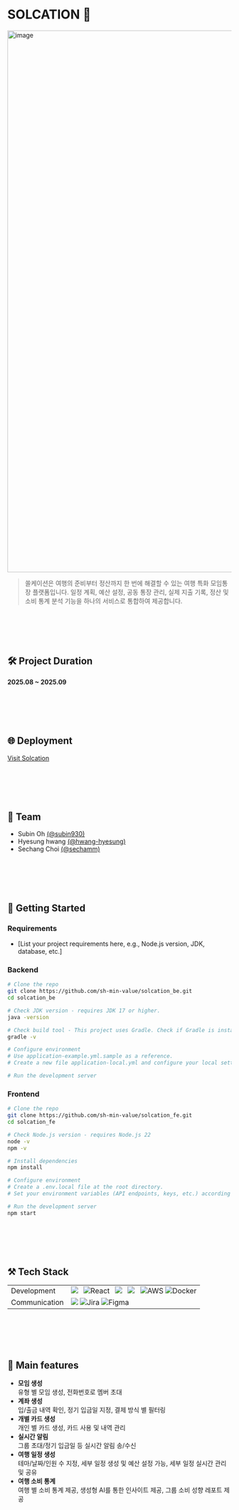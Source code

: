 # SOLCATION 🌴
<img width="1984" height="1217" alt="image" src="https://github.com/user-attachments/assets/f5247bc0-39ca-4b95-8913-ed3acff5cc3c" />

> 쏠케이션은 여행의 준비부터 정산까지 한 번에 해결할 수 있는 여행 특화 모임통장 플랫폼입니다. 일정 계획, 예산 설정, 공동 통장 관리, 실제 지출 기록, 정산 및 소비 통계 분석 기능을 하나의 서비스로 통합하여 제공합니다.


<br /> <br /><br /> <br />

## 🛠 Project Duration
**2025.08 ~ 2025.09**

<br /> <br /><br /> <br />

## 🌐 Deployment
[Visit Solcation](https://solcation.shinhanacademy.co.kr/)

<br /> <br /><br /> <br />

## 👥 Team
- Subin Oh <a href="https://github.com/subin930" target="_blank">(@subin930)</a>
- Hyesung hwang <a href="https://github.com/hwang-hyesung" target="_blank">(@hwang-hyesung)</a>
- Sechang Choi <a href="https://github.com/Sechamm" target="_blank">(@sechamm)</a>


<br /> <br /><br /> <br />


## 🚀 Getting Started

### Requirements
- [List your project requirements here, e.g., Node.js version, JDK, database, etc.]

### Backend
```bash
# Clone the repo
git clone https://github.com/sh-min-value/solcation_be.git
cd solcation_be

# Check JDK version - requires JDK 17 or higher.
java -version

# Check build tool - This project uses Gradle. Check if Gradle is installed
gradle -v

# Configure environment
# Use application-example.yml.sample as a reference.
# Create a new file application-local.yml and configure your local settings (DB, ports, etc.).

# Run the development server
```

### Frontend
```bash
# Clone the repo
git clone https://github.com/sh-min-value/solcation_fe.git
cd solcation_fe

# Check Node.js version - requires Node.js 22
node -v
npm -v

# Install dependencies
npm install

# Configure environment
# Create a .env.local file at the root directory.
# Set your environment variables (API endpoints, keys, etc.) according to .env.example.

# Run the development server
npm start
```

<br /> <br /><br /> <br />

## ⚒️ Tech Stack
<table>
  <tr>
    <td>Development</td>
    <td>
             <!-- spring boot -->
       <img src="https://img.shields.io/badge/SpringBoot-6DB33F?style=flat-square&logo=springboot&logoColor=white" style="margin-right:8px;"/>
                 <!-- react -->
           <img src="https://img.shields.io/badge/React-61DAFB?style=flat-square&logo=React&logoColor=black" alt="React" style="margin-right:8px;"/>
                 <!-- MariaDB -->
           <img src="https://img.shields.io/badge/MariaDB-003545?style=flat-square&logo=mariadb&logoColor=white"  style="margin-right:8px;"/>
           <!-- Redis -->
           <img src="https://img.shields.io/badge/Redis-DC382D?style=flat-square&logo=redis&logoColor=white"  style="margin-right:8px;"/>
                 <!-- aws -->
           <img src="https://img.shields.io/badge/AWS-232F3E?style=flat-square&logo=Amazon%20AWS&logoColor=white"alt="AWS" style={{ marginRight: "8px" }} />
           <!-- docker -->
           <img src="https://img.shields.io/badge/Docker-2496ED?style=flat-square&logo=Docker&logoColor=white" alt="Docker" style={{ marginRight: "8px" }} />
    </td>
  </tr>
  <tr>
    <td>Communication</td>
    <td>
                   <!-- Git -->
           <img src="https://img.shields.io/badge/Git-F05032?style=flat-square&logo=git&logoColor=white"  style={{ marginRight: "8px" }} />
           <!-- jira -->
           <img src="https://img.shields.io/badge/Jira-0052CC?style=flat-square&logo=jira&logoColor=white" alt="Jira" style={{ marginRight: "8px" }} />
      <!-- Figma -->
      <img 
        src="https://img.shields.io/badge/Figma-F24E1E?style=flat-square&logo=figma&logoColor=white" 
        alt="Figma" 
        style="margin-right:8px;" 
      />
        </td>
    </td>
  </tr>
</table>

<br /> <br /><br /> <br />

## 🌟 Main features
<ul>
  <li>
    <strong>모임 생성</strong> <br /> 유형 별 모임 생성, 전화번호로 멤버 초대</li>
  <li><strong>계좌 생성 </strong> <br /> 입/출금 내역 확인, 정기 입금일 지정, 결제 방식 별 필터링</li>
  <li><strong>개별 카드 생성</strong> <br /> 개인 별 카드 생성, 카드 사용 및 내역 관리</li>
  <li><strong>실시간 알림 </strong> <br /> 그룹 초대/정기 입금일 등 실시간 알림 송/수신</li>
  <li><strong>여행 일정 생성 </strong> <br /> 테마/날짜/인원 수 지정, 세부 일정 생성 및 예산 설정 가능, 세부 일정 실시간 관리 및 공유</li>
  <li><strong>여행 소비 통계</strong> <br /> 여행 별 소비 통계 제공, 생성형 AI를 통한 인사이트 제공, 그룹 소비 성향 레포트 제공</li>
</ul>

